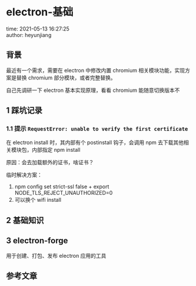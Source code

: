 # electron-基础

time: 2021-05-13 16:27:25  
author: heyunjiang

## 背景

最近有一个需求，需要在 electron 中修改内置 chromium 相关模块功能，实现方案是替换 chromium 部分模块，或者完整替换。

自己先调研一下 electron 基本实现原理，看看 chromium 能随意切换版本不

## 1 踩坑记录

### 1.1 提示 `RequestError: unable to verify the first certificate`

在 electron install 时，其内部有个 postinstall 钩子，会调用 npm 去下载其他相关模块包，内部指定 npm install

原因：会去加载额外的证书，啥证书？

临时解决方案：  
1. npm config set strict-ssl false + export NODE_TLS_REJECT_UNAUTHORIZED=0 
2. 可以换个 wifi install

## 2 基础知识

## 3 electron-forge

用于创建、打包、发布 electron 应用的工具

## 参考文章

